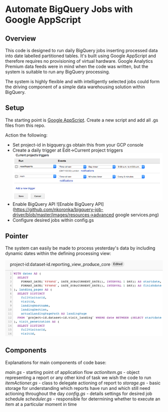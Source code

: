# Automate BigQuery Jobs with Google AppScript

## Overview
This code is designed to run daily BigQuery jobs inserting processed data into
date labelled partitioned tables. It's built using Google AppScript and therefore
requires no provisioning of virtual hardware. Google Analytics Premium data feeds
were in mind when the code was written, but the system is suitable to run any
BigQuery processing.

The system is highly flexible and with intelligently selected jobs could form
the driving component of a simple data warehousing solution within BigQuery.

## Setup
The starting point is [Google AppScript](https://script.google.com/home). Create a new
script and add all .gs files from this repo.

Action the following:
- Set project-id in bigquery.gs obtain this from your GCP console
- Create a daily trigger at Edit->Current project triggers
![creating daily trigger](https://github.com/nkoronka/bigquery-job-driver/blob/master/images/triggers.png)
- Enable BigQuery API
![Enable BigQuery API](https://github.com/nkoronka/bigquery-job-driver/blob/master/images/resources->advanced google services.png)
- Configure desired jobs within config.gs

## Pointer
The system can easily be made to process yesterday's data by including dynamic dates
within the defining processing view:

![creating daily trigger](https://github.com/nkoronka/bigquery-job-driver/blob/master/images/query.png)

## Components
Explanations for main components of code base:

*main.gs* - starting point of application flow
*actionItem.gs* - object representing a report or any other kind of task we wish the code to run
*itemActioner.gs* - class to delegate actioning of report to
*storage.gs* - basic storage for understanding which reports have run and which still need actioning throughout the day
*config.gs* - details settings for desired job schedule
*scheduler.gs* - responsible for determining whether to execute an item at a
particular moment in time
